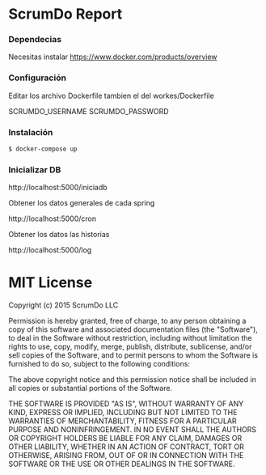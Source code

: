 
# ScrumDo Report

### Dependecias

Necesitas instalar 
 https://www.docker.com/products/overview

### Configuración
Editar los archivo Dockerfile tambien el del workes/Dockerfile

SCRUMDO_USERNAME
SCRUMDO_PASSWORD



### Instalación

```sh
$ docker-compose up
```

### Inicializar DB


http://localhost:5000/iniciadb


Obtener los datos generales de cada spring

http://localhost:5000/cron


Obtener los datos las historias

http://localhost:5000/log









MIT License
===========

Copyright (c) 2015 ScrumDo LLC

Permission is hereby granted, free of charge, to any person obtaining a copy of this software and associated documentation files (the "Software"), to deal in the Software without restriction, including without limitation the rights to use, copy, modify, merge, publish, distribute, sublicense, and/or sell copies of the Software, and to permit persons to whom the Software is furnished to do so, subject to the following conditions:

The above copyright notice and this permission notice shall be included in all copies or substantial portions of the Software.

THE SOFTWARE IS PROVIDED "AS IS", WITHOUT WARRANTY OF ANY KIND, EXPRESS OR IMPLIED, INCLUDING BUT NOT LIMITED TO THE WARRANTIES OF MERCHANTABILITY, FITNESS FOR A PARTICULAR PURPOSE AND NONINFRINGEMENT. IN NO EVENT SHALL THE AUTHORS OR COPYRIGHT HOLDERS BE LIABLE FOR ANY CLAIM, DAMAGES OR OTHER LIABILITY, WHETHER IN AN ACTION OF CONTRACT, TORT OR OTHERWISE, ARISING FROM, OUT OF OR IN CONNECTION WITH THE SOFTWARE OR THE USE OR OTHER DEALINGS IN THE SOFTWARE.

